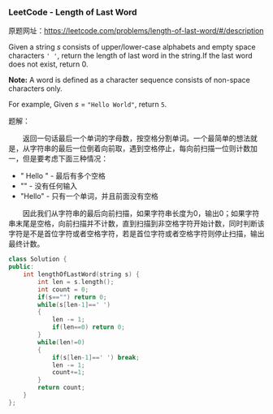 ### LeetCode - Length of Last Word



原题网址：https://leetcode.com/problems/length-of-last-word/#/description

Given a string *s* consists of upper/lower-case alphabets and empty space characters `' '`, return the length of last word in the string.If the last word does not exist, return 0.

**Note:** A word is defined as a character sequence consists of non-space characters only.

  For example, 
Given *s* = `"Hello World"`,
return `5`.



题解：　　

　　返回一句话最后一个单词的字母数，按空格分割单词。一个最简单的想法就是，从字符串的最后一位倒着向前取，遇到空格停止，每向前扫描一位则计数加一，但是要考虑下面三种情况：

- "  Hello   "   -  最后有多个空格
- "" - 没有任何输入
- "Hello" - 只有一个单词，并且前面没有空格

　　因此我们从字符串的最后向前扫描，如果字符串长度为0，输出0；如果字符串末尾是空格，向前扫描并不计数，直到扫描到非空格字符开始计数，同时判断该字符是不是首位字符或者空格字符，若是首位字符或者空格字符则停止扫描，输出最终计数。

```c++
class Solution {
public:
    int lengthOfLastWord(string s) {
        int len = s.length();
        int count = 0;
        if(s=="") return 0;
        while(s[len-1]==' ')
        {
        	len -= 1;
        	if(len==0) return 0;
        }
        while(len!=0)
        {   
        	if(s[len-1]==' ') break;
        	len -= 1;
        	count+=1;
        } 
        return count;
    }
};
```